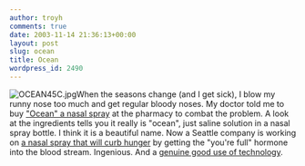 ```yaml
---
author: troyh
comments: true
date: 2003-11-14 21:36:13+00:00
layout: post
slug: ocean
title: Ocean
wordpress_id: 2490
---
```


![OCEAN45C.jpg](http://www.troyandgay.com/archives/OCEAN45C.jpg)When the seasons change (and I get sick), I blow my runny nose too much and get regular bloody noses.  My doctor told me to buy ["Ocean" a nasal spray](http://www.flemingcompany.com/Product/ocean.htm) at the pharmacy to combat the problem.  A look at the ingredients tells you it really is "ocean", just saline solution in a nasal spray bottle.  I think it is a beautiful name.
Now a Seattle company is working on [a nasal spray that will curb hunger](http://www.nytimes.com/2003/11/13/science/13SPRA.html?ex=1384059600&en=258e4b7b918295f6&ei=5007&partner=USERLAND) by getting the "you're full" hormone into the blood stream.  Ingenious.  And a [genuine good use of technology](http://www.troyandgay.com/archives/2003/10/001780.php).
